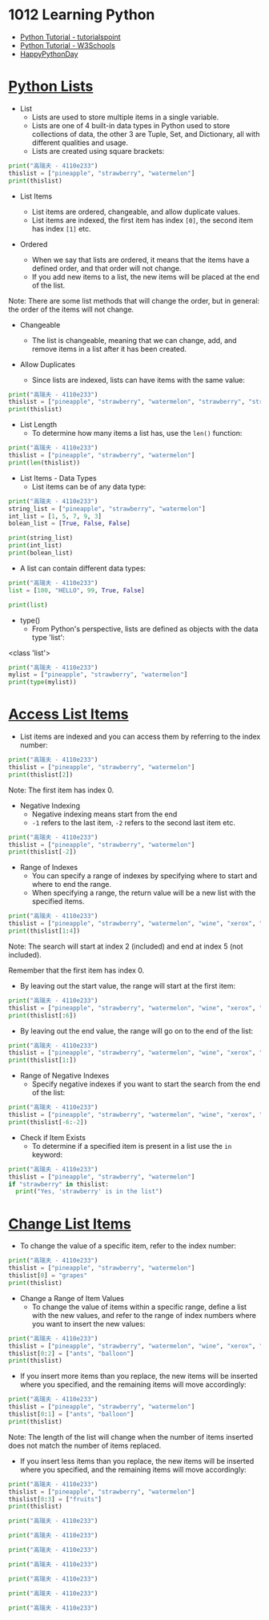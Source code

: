 # 1012 Learning Python
- [Python Tutorial - tutorialspoint](https://www.tutorialspoint.com/python/index.htm)
- [Python Tutorial - W3Schools](https://www.w3schools.com/python/)
- [HappyPythonDay](https://github.com/MyFirstSecurity2020/HappyPythonDay)

# [Python Lists](https://www.w3schools.com/python/python_lists.asp)

- List
  - Lists are used to store multiple items in a single variable.
  - Lists are one of 4 built-in data types in Python used to store collections of data, the other 3 are Tuple, Set, and Dictionary, all with different qualities and usage.
  - Lists are created using square brackets:
``` python
print("高瑞夫 - 4110e233")
thislist = ["pineapple", "strawberry", "watermelon"]
print(thislist)
```
- List Items
  - List items are ordered, changeable, and allow duplicate values.
  - List items are indexed, the first item has index `[0]`, the second item has index `[1]` etc.

- Ordered
  - When we say that lists are ordered, it means that the items have a defined order, and that order will not change.
  - If you add new items to a list, the new items will be placed at the end of the list.

Note: There are some list methods that will change the order, but in general: the order of the items will not change.

- Changeable
  - The list is changeable, meaning that we can change, add, and remove items in a list after it has been created.

- Allow Duplicates
  - Since lists are indexed, lists can have items with the same value:
``` python
print("高瑞夫 - 4110e233")
thislist = ["pineapple", "strawberry", "watermelon", "strawberry", "strawberry"]
print(thislist)
```

- List Length
  - To determine how many items a list has, use the `len()` function:
``` python
print("高瑞夫 - 4110e233")
thislist = ["pineapple", "strawberry", "watermelon"]
print(len(thislist)) 
```

- List Items - Data Types
  - List items can be of any data type:
``` python
print("高瑞夫 - 4110e233")
string_list = ["pineapple", "strawberry", "watermelon"]
int_list = [1, 5, 7, 9, 3]
bolean_list = [True, False, False]

print(string_list)
print(int_list)
print(bolean_list)
```
  - A list can contain different data types:
``` python
print("高瑞夫 - 4110e233")
list = [100, "HELLO", 99, True, False]

print(list)
```

- type()
    - From Python's perspective, lists are defined as objects with the data type 'list':

<class 'list'>

``` python
print("高瑞夫 - 4110e233")
mylist = ["pineapple", "strawberry", "watermelon"]
print(type(mylist))
```

# [Access List Items](https://www.w3schools.com/python/python_lists_access.asp)

- List items are indexed and you can access them by referring to the index number:
``` python
print("高瑞夫 - 4110e233")
thislist = ["pineapple", "strawberry", "watermelon"]
print(thislist[2])
```
Note: The first item has index 0.

- Negative Indexing
    - Negative indexing means start from the end
    - `-1` refers to the last item, `-2` refers to the second last item etc.
``` python
print("高瑞夫 - 4110e233")
thislist = ["pineapple", "strawberry", "watermelon"]
print(thislist[-2])
```

- Range of Indexes
    - You can specify a range of indexes by specifying where to start and where to end the range.
    - When specifying a range, the return value will be a new list with the specified items.
``` python
print("高瑞夫 - 4110e233")
thislist = ["pineapple", "strawberry", "watermelon", "wine", "xerox", "zebra"]
print(thislist[1:4])
```
Note: The search will start at index 2 (included) and end at index 5 (not included).

Remember that the first item has index 0.

- By leaving out the start value, the range will start at the first item:
``` python
print("高瑞夫 - 4110e233")
thislist = ["pineapple", "strawberry", "watermelon", "wine", "xerox", "zebra"]
print(thislist[:6])
```
- By leaving out the end value, the range will go on to the end of the list:
``` python
print("高瑞夫 - 4110e233")
thislist = ["pineapple", "strawberry", "watermelon", "wine", "xerox", "zebra"]
print(thislist[1:])
```

- Range of Negative Indexes
  - Specify negative indexes if you want to start the search from the end of the list:
``` python
print("高瑞夫 - 4110e233")
thislist = ["pineapple", "strawberry", "watermelon", "wine", "xerox", "zebra"]
print(thislist[-6:-2])
```

- Check if Item Exists
    - To determine if a specified item is present in a list use the `in` keyword:
``` python
print("高瑞夫 - 4110e233")
thislist = ["pineapple", "strawberry", "watermelon"]
if "strawberry" in thislist:
  print("Yes, 'strawberry' is in the list")
```

# [Change List Items](https://www.w3schools.com/python/python_lists_change.asp)

- To change the value of a specific item, refer to the index number:
``` python
print("高瑞夫 - 4110e233")
thislist = ["pineapple", "strawberry", "watermelon"]
thislist[0] = "grapes"
print(thislist)
```
- Change a Range of Item Values
  - To change the value of items within a specific range, define a list with the new values, and refer to the range of index numbers where you want to insert the new values:
``` python
print("高瑞夫 - 4110e233")
thislist = ["pineapple", "strawberry", "watermelon", "wine", "xerox", "zebra"]
thislist[0:2] = ["ants", "balloon"]
print(thislist)
```
  - If you insert more items than you replace, the new items will be inserted where you specified, and the remaining items will move accordingly:
``` python
print("高瑞夫 - 4110e233")
thislist = ["pineapple", "strawberry", "watermelon"]
thislist[0:1] = ["ants", "balloon"]
print(thislist)
```
Note: The length of the list will change when the number of items inserted does not match the number of items replaced.

- If you insert less items than you replace, the new items will be inserted where you specified, and the remaining items will move accordingly:
``` python
print("高瑞夫 - 4110e233")
thislist = ["pineapple", "strawberry", "watermelon"]
thislist[0:3] = ["fruits"]
print(thislist)
```

``` python
print("高瑞夫 - 4110e233")

```

``` python
print("高瑞夫 - 4110e233")

```

``` python
print("高瑞夫 - 4110e233")

```

``` python
print("高瑞夫 - 4110e233")

```

``` python
print("高瑞夫 - 4110e233")

```

``` python
print("高瑞夫 - 4110e233")

```

``` python
print("高瑞夫 - 4110e233")

```
